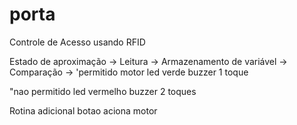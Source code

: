 # porta

Controle de Acesso usando RFID 

Estado de aproximação -> 
Leitura ->
Armazenamento de variável ->
Comparação ->
'permitido
  motor
  led verde
  buzzer 1 toque
  
 "nao permitido
  led vermelho
  buzzer 2 toques
  
  Rotina adicional
    botao aciona motor
